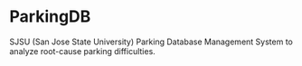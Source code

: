 # ParkingDB
SJSU (San Jose State University) Parking Database Management System to analyze root-cause parking difficulties.
